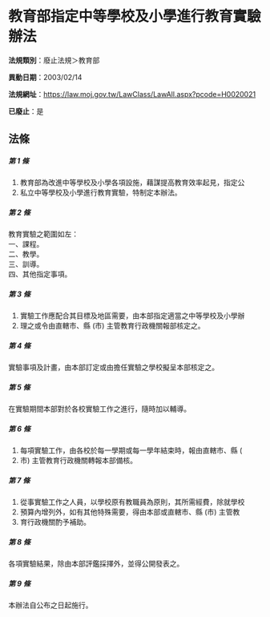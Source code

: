 # 教育部指定中等學校及小學進行教育實驗辦法

**法規類別**：廢止法規＞教育部

**異動日期**：2003/02/14  

**法規網址**：https://law.moj.gov.tw/LawClass/LawAll.aspx?pcode=H0020021

**已廢止**：是



## 法條
##### 第 1 條
1. 教育部為改進中等學校及小學各項設施，藉謀提高教育效率起見，指定公
1. 私立中等學校及小學進行教育實驗，特制定本辦法。

##### 第 2 條
教育實驗之範圍如左：  
一、課程。  
二、教學。  
三、訓導。  
四、其他指定事項。  

##### 第 3 條
1. 實驗工作應配合其目標及地區需要，由本部指定適當之中等學校及小學辦
1. 理之或令由直轄市、縣 (市) 主管教育行政機關報部核定之。

##### 第 4 條
實驗事項及計畫，由本部訂定或由擔任實驗之學校擬呈本部核定之。

##### 第 5 條
在實驗期間本部對於各校實驗工作之進行，隨時加以輔導。

##### 第 6 條
1. 每項實驗工作，由各校於每一學期或每一學年結束時，報由直轄市、縣 (
1. 市) 主管教育行政機關轉報本部備核。

##### 第 7 條
1. 從事實驗工作之人員，以學校原有教職員為原則，其所需經費，除就學校
1. 預算內增列外，如有其他特殊需要，得由本部或直轄市、縣 (市) 主管教
1. 育行政機關酌予補助。

##### 第 8 條
各項實驗結果，除由本部評鑑採擇外，並得公開發表之。

##### 第 9 條
本辦法自公布之日起施行。


